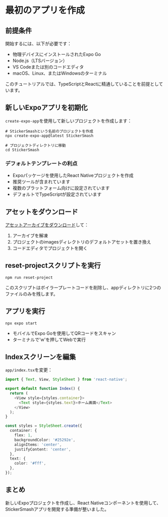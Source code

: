 # 最初のアプリを作成

## 前提条件

開始するには、以下が必要です：
- 物理デバイスにインストールされたExpo Go
- Node.js（LTSバージョン）
- VS Codeまたは別のコードエディタ
- macOS、Linux、またはWindowsのターミナル

このチュートリアルでは、TypeScriptとReactに精通していることを前提としています。

## 新しいExpoアプリを初期化

`create-expo-app`を使用して新しいプロジェクトを作成します：

```terminal
# StickerSmashという名前のプロジェクトを作成
npx create-expo-app@latest StickerSmash

# プロジェクトディレクトリに移動
cd StickerSmash
```

### デフォルトテンプレートの利点
- Expoパッケージを使用したReact Nativeプロジェクトを作成
- 推奨ツールが含まれています
- 複数のプラットフォーム向けに設定されています
- デフォルトでTypeScriptが設定されています

## アセットをダウンロード

[アセットアーカイブをダウンロード](/static/images/tutorial/sticker-smash-assets.zip)して：
1. アーカイブを解凍
2. プロジェクトのimagesディレクトリのデフォルトアセットを置き換え
3. コードエディタでプロジェクトを開く

## reset-projectスクリプトを実行

```terminal
npm run reset-project
```

このスクリプトはボイラープレートコードを削除し、appディレクトリに2つのファイルのみを残します。

## アプリを実行

```terminal
npx expo start
```

- モバイルでExpo Goを使用してQRコードをスキャン
- ターミナルで'w'を押してWebで実行

## Indexスクリーンを編集

`app/index.tsx`を変更：

```typescript
import { Text, View, StyleSheet } from 'react-native';

export default function Index() {
  return (
    <View style={styles.container}>
      <Text style={styles.text}>ホーム画面</Text>
    </View>
  );
}

const styles = StyleSheet.create({
  container: {
    flex: 1,
    backgroundColor: '#25292e',
    alignItems: 'center',
    justifyContent: 'center',
  },
  text: {
    color: '#fff',
  },
});
```

## まとめ

新しいExpoプロジェクトを作成し、React Nativeコンポーネントを使用して、StickerSmashアプリを開発する準備が整いました。
